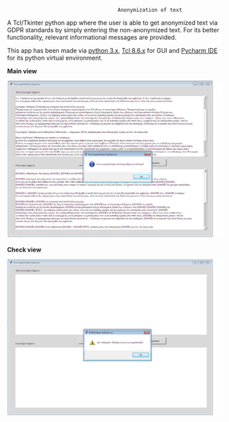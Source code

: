 										Anonymization of text
										
A Tcl/Tkinter python app where the user is able to get anonymized text via GDPR standards by simply entering the non-anonymized text. For its better functionality, relevant informational messages are provided.

This app has been made via [python 3.x](https://www.activestate.com/products/python/downloads/), [Tcl 8.6.x](https://www.activestate.com/products/tcl/downloads/) for GUI and [Pycharm IDE](https://www.jetbrains.com/pycharm/download/#section=windows) for its python virtual environment.

**Main view**

![](images/1.png)

**Check view**

![](images/2.png)